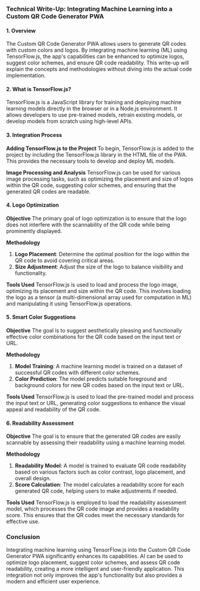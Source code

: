 ### Technical Write-Up: Integrating Machine Learning into a Custom QR Code Generator PWA

#### 1. Overview

The Custom QR Code Generator PWA allows users to generate QR codes with custom colors and logos. By integrating machine learning (ML) using TensorFlow.js, the app's capabilities can be enhanced to optimize logos, suggest color schemes, and ensure QR code readability. This write-up will explain the concepts and methodologies without diving into the actual code implementation.

#### 2. What is TensorFlow.js?

TensorFlow.js is a JavaScript library for training and deploying machine learning models directly in the browser or in a Node.js environment. It allows developers to use pre-trained models, retrain existing models, or develop models from scratch using high-level APIs.

#### 3. Integration Process

**Adding TensorFlow.js to the Project**
To begin, TensorFlow.js is added to the project by including the TensorFlow.js library in the HTML file of the PWA. This provides the necessary tools to develop and deploy ML models.

**Image Processing and Analysis**
TensorFlow.js can be used for various image processing tasks, such as optimizing the placement and size of logos within the QR code, suggesting color schemes, and ensuring that the generated QR codes are readable.

#### 4. Logo Optimization

**Objective**
The primary goal of logo optimization is to ensure that the logo does not interfere with the scannability of the QR code while being prominently displayed.

**Methodology**
1. **Logo Placement**: Determine the optimal position for the logo within the QR code to avoid covering critical areas.
2. **Size Adjustment**: Adjust the size of the logo to balance visibility and functionality.

**Tools Used**
TensorFlow.js is used to load and process the logo image, optimizing its placement and size within the QR code. This involves loading the logo as a tensor (a multi-dimensional array used for computation in ML) and manipulating it using TensorFlow.js operations.

#### 5. Smart Color Suggestions

**Objective**
The goal is to suggest aesthetically pleasing and functionally effective color combinations for the QR code based on the input text or URL.

**Methodology**
1. **Model Training**: A machine learning model is trained on a dataset of successful QR codes with different color schemes.
2. **Color Prediction**: The model predicts suitable foreground and background colors for new QR codes based on the input text or URL.

**Tools Used**
TensorFlow.js is used to load the pre-trained model and process the input text or URL, generating color suggestions to enhance the visual appeal and readability of the QR code.

#### 6. Readability Assessment

**Objective**
The goal is to ensure that the generated QR codes are easily scannable by assessing their readability using a machine learning model.

**Methodology**
1. **Readability Model**: A model is trained to evaluate QR code readability based on various factors such as color contrast, logo placement, and overall design.
2. **Score Calculation**: The model calculates a readability score for each generated QR code, helping users to make adjustments if needed.

**Tools Used**
TensorFlow.js is employed to load the readability assessment model, which processes the QR code image and provides a readability score. This ensures that the QR codes meet the necessary standards for effective use.

### Conclusion

Integrating machine learning using TensorFlow.js into the Custom QR Code Generator PWA significantly enhances its capabilities. AI can be used to optimize logo placement, suggest color schemes, and assess QR code readability, creating a more intelligent and user-friendly application. This integration not only improves the app's functionality but also provides a modern and efficient user experience.
